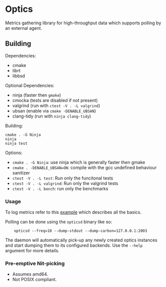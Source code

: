 # Optics

Metrics gathering library for high-throughput data which supports polling by an
external agent.


## Building

Dependencies:
- cmake
- librt
- libbsd

Optional Dependencies:
- ninja (faster then `gmake`)
- cmocka (tests are disabled if not present)
- valgrind (run with `ctest -V . -L valgrind`)
- ubsan (enable via `cmake -DENABLE_UBSAN`)
- clang-tidy (run with `ninja clang-tidy`)

Building:
```
cmake . -G Ninja
ninja
ninja test
```

Options:

- `cmake . -G Ninja`: use ninja which is generally faster then gmake
- `cmake . -DENABLE_UBSAN=ON`: compile with the gcc undefined behaviour sanitizer
- `ctest -V . -L test`: Run only the funcitonal tests
- `ctest -V . -L valgrind`: Run only the valgrind tests
- `ctest -V . -L bench`: run only the benchmarks


### Usage

To log metrics refer to this [example](test/example.c) which describes all the
basics.

Polling can be done using the `opticsd` binary like so:

```
	opticsd --freq=10 --dump-stdout --dump-carbon=127.0.0.1:2003
```

The daemon will automatically pick-up any newly created optics instances and
start dumping them to its configured backends. Use the `--help` argument for
more details.


### Pre-emptive Nit-picking

* Assumes amd64.
* Not POSIX compliant.
